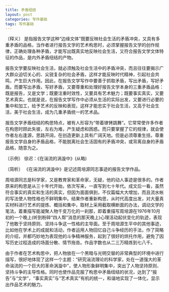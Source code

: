```yaml
---
title: 矛盾纽结
layout: post
categories: 写作基础
tags: 写作基础
---
```


〔释义〕 是指报告文学这种“边缘文体”既要反映社会生活的矛盾冲突，又具有多重矛盾的品格，当作者进行报告文学的艺术构思时，必须掌握报告文学的创作规律，正确处理各种矛盾，才能写出既真实地反映社会生活，又符合报告文学文体特征的作品，是内外矛盾纽结的产物。

报告文学要反映社会生活，就必须触及社会生活中的矛盾冲突，而且往往要揭示广大群众迫切关心的、尖锐复杂的社会矛盾，这样才能反映时代精神，引起社会共鸣，产生巨大作用。因此，在报告文学写作中要善于抓取矛盾，写出矛盾，写好矛盾。而要写出矛盾，写好矛盾，又要尊重和处理好报告文学本身的三重矛盾品格：既是报告，又是文学；既要注重时效性，又要具有艺术魅力；既要事实真实，又要艺术真实。也就是说，在报告文学写作中必须从生活的实际出发，又要进行必要的集中和加工，给予艺术的反映和表现，这样才能忠实于社会生活，又高于社会生活，美于社会生活，成为几重矛盾统一的艺术品。

报告文学矛盾纽结的构思特点，被有人形容为“带着镣铐跳舞”。它常常使许多作者在构思时顾此失彼，左右为难，产生疑虑和困惑。而只要掌握了它的规律，就会使作者左右逢源，思路开阔，在创造更新上具有广阔天地。但是必须尊重生括，尊重报告文学自身的矛盾品格，不能脱离社会生活固有的矛盾冲突，或背离自身的矛盾品格，随意为之。

〔示例〕 徐迟：《在湍流的涡漩中》(从略)

〔简析〕 《在湍流的涡漩中》是记述周培源同志事迹的报告文学作品。

周培源同志是科学家，又是教育家和革命家，无疑，他的动人事迹是很多的。作者原来的构思是从三十年代开始，依次写来，一直写到七十年代。成文后一看，虽然符合事实的真实和生活的真实，但因为面面俱到，不仅篇幅大大增加，而且流水帐的写法使人物性格也不鲜明集中。结果作者重新构思，从时代高度出发，对大量真实材料进行艺术的提炼、概括和集中，取材上采用截取横断面的办法，调动文学的笔法，着重描写能凝聚人物千变万化的一刹那，即着重描写周培源在1976年10月初的一个晚上(听到粉碎“四人帮”消息的那天晚上)心理活动起伏变化的轨迹，表现了他敢于坚持原则、坚持斗争这一性格的主导面。至于周培源生平中的其他事迹，比如他在学术上的成就和活动，作者运用人物回忆自己斗争经历的手法，作了简略的介绍，并都巧妙地为表现他的斗争精神服务，起到了很好的烘托作用，避免了因写历史过程造成的场面分散、情节拖沓。作品字数也从二三万精炼到七八千。

由于作者在艺术构思中，把人物放在一个黑暗与光明交替的非常典型的环境中进行描写，很好地体现了这样一个主题：“研究湍流理论的科学家，处在一道强大的革命湍流的一个巨大的革命涡漩中”，使人物形象鲜明集中，突出了人物坚持原则、坚持斗争的主导性格。同时也使作品克服了构思中矛盾纽结的状况，达到了“报告”与“文学”，“事实真实”与“艺术真实”有机的统一，和谐地实现了一体化，显示出作品艺术的魅力。 
